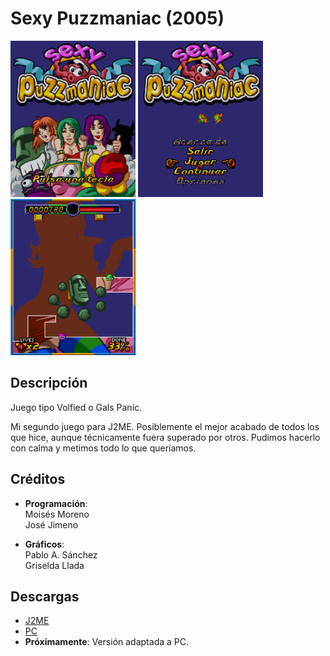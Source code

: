 # Sexy Puzzmaniac (2005)
[<img src="screenshots/Puzzmaniac_title.png" width="200"></img>](screenshots/Puzzmaniac_title.png)
[<img src="screenshots/Puzzmaniac_menu.png" width="200"></img>](screenshots/Puzzmaniac_menu.png)
[<img src="screenshots/Puzzmaniac_game.png" width="200"></img>](screenshots/Puzzmaniac_game.png)

## Descripción
Juego tipo Volfied o Gals Panic.

Mi segundo juego para J2ME. Posiblemente el mejor acabado de todos los que hice, aunque técnicamente fuera superado por otros. Pudimos hacerlo con calma y metimos todo lo que queríamos.

## Créditos
- **Programación**:<br>
Moisés Moreno<br>
José Jimeno

- **Gráficos**:<br>
Pablo A. Sánchez<br>
Griselda Llada

## Descargas
- [J2ME](jars/j2me/Amy_240x320.jar?raw=true)
- [PC](jars/pc/Amy.jar?raw=true)
- **Próximamente**: Versión adaptada a PC.